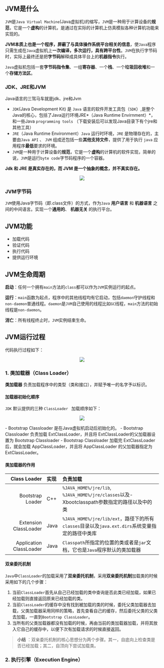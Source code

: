 ## JVM是什么

`JVM`是`Java Virtual Machine`(Java虚拟机)的缩写，`JVM`是一种用于计算设备的**规范**，它是一个**虚构**的计算机，是通过在实际的计算机上仿真模拟各种计算机功能来实现的。

**JVM本质上也是一个程序，屏蔽了与具体操作系统平台相关的信息**，使`Java`程序只需生成在`Java`虚拟机上**一次编译，多次运行，具有跨平台性**。`JVM`在执行字节码时，实际上最终还是把**字节码**解释成具体平台上的**机器指令**执行。

`Java`虚拟机包括一套**字节码指令集**、一组**寄存器**、一个**栈**、一个**垃圾回收堆**和一个**存储方法区**。



### JDK、JRE和JVM

Java语言的三驾马车就是jdk、jre和Jvm

- `JDK`(Java Development Kit) 是 `Java` 语言的软件开发工具包（`SDK`）,是整个Java的核心，包括了Java运行环境JRE*（Java Runtime Envirnment）*，和一些Java `programming tools`  （下载安装后可以发现Java目录下有个jre和其他工具）
- `JRE`（Java Runtime Environment）`Java` 运行时环境，`JRE` 是物理存在的，主要由`Java API` 、 `JVM` 组成还包括一些**其他支持文件**，提供了用于执行 `java` 应用程序**最低**要求的环境。
- `JVM`是一种用于计算设备的**规范**，它是一个**虚构**的计算机的软件实现，简单的说，`JVM`是运行`byte code`字节码程序的一个容器。

**Jdk 和 JRE 是真实存在的，而 JVM 是一个抽象的概念，并不真实存在。**

<p align="center">
    <a href="https://tva1.sinaimg.cn/large/0082zybply1gbvq0j2qtdj314t0u0tbo.jpg" target="_blank">
        <img src="https://tva1.sinaimg.cn/large/0082zybply1gbvq0j2qtdj314t0u0tbo.jpg" width=""/>
    </a>
</p>

### JVM字节码

`JVM`使用Java字节码（即.class文件）的方式，作为`Java` **用户语言** 和 **机器语言** 之间的中间语言。实现一个**通用的**、 **机器无关** 的执行平台。

## JVM功能

- 加载代码
- 验证代码
- 执行代码
- 提供运行环境

## JVM生命周期

**启动**：任何一个拥有`main`方法的`class`都可以作为`JVM`实例运行的起点。

**运行**：`main`函数为起点，程序中的其他线程均有它启动，包括`daemon`守护线程和`non-daemon`普通线程。`daemon`是`JVM`自己使用的线程比如`GC`线程，`main`方法的初始线程是`non-daemon`。

**消亡**：所有线程终止时，`JVM`实例结束生命。

## JVM运行过程

代码执行过程如下：

<p align="center">
    <a href="https://tva1.sinaimg.cn/large/0082zybpgy1gbvs0ghdkbj30v40pwah4.jpg" target="_blank">
        <img src="https://tva1.sinaimg.cn/large/0082zybpgy1gbvs0ghdkbj30v40pwah4.jpg" width=""/>
    </a>
</p>

### 1. 类加载器（Class Loader）

**类加载器** 负责加载程序中的类型（类和接口），并赋予唯一的名字予以标识。

#### 加载器初始化顺序
`JDK` 默认提供的三种 `ClassLoader ` 加载顺序如下：

<p align="center">
    <a href="https://tva1.sinaimg.cn/large/0082zybpgy1gbvs2k2ky1j30lg0f643v.jpg" target="_blank">
        <img src="https://tva1.sinaimg.cn/large/0082zybpgy1gbvs2k2ky1j30lg0f643v.jpg" width=""/>
    </a>
</p>
- Bootstrap Classloader 是在Java虚拟机启动后初始化的。
- Bootstrap Classloader 负责加载 ExtClassLoader，并且将 ExtClassLoader的父加载器设置为 Bootstrap Classloader
- Bootstrap Classloader 加载完 ExtClassLoader 后，就会加载 AppClassLoader，并且将 AppClassLoader 的父加载器指定为 ExtClassLoader。

#### 类加载器的作用

|            Class Loader | 实现 | 负责加载                                                     |
| ----------------------: | :--- | :----------------------------------------------------------- |
|        Bootstrap Loader | C++  | `%JAVA_HOME%/jre/lib`, `%JAVA_HOME%/jre/classes`以及-Xbootclasspath参数指定的路径以及中的类 |
|   Extension ClassLoader | Java | `%JAVA_HOME%/jre/lib/ext`，路径下的所有`classes`目录以及`java.ext.dirs`系统变量指定的路径中类库 |
| Application ClassLoader | Java | `Classpath`所指定的位置的类或者是`jar`文档，它也是`Java`程序默认的类加载器 |

#### 双亲委托机制

`Java`中`ClassLoader`的加载采用了**双亲委托机制**，采用**双亲委托机制**加载类的时候采用如下的几个步骤：

1. 当前`ClassLoader`首先从自己已经加载的类中查询是否此类已经加载，如果已经加载则直接返回原来已经加载的类。
2. 当前`ClassLoader`的缓存中没有找到被加载的类的时候，委托父类加载器去加载，父类加载器采用同样的策略，首先查看自己的缓存，然后委托父类的父类去加载，一直到`Bootstrap ClassLoader`。
3. 当所有的父类加载器都没有加载的时候，再由当前的类加载器加载，并将其放入它自己的缓存中，以便下次有加载请求的时候直接返回。

> **小结** ：双亲委托机制的核心思想分为两个步骤。其一，自底向上检查类是否已经加载；其二，自顶向下尝试加载类。



### 2. 执行引擎（Execution Engine）